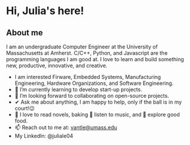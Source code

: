 # Hi, Julia's here!

## About me

I am an undergraduate Computer Engineer at the University of Massachusetts at Amherst. C/C++, Python, and Javascript are the programming languages I am good at. I love to learn and build something new, productive, innovative, and creative.

- I am interested Firware, Embedded Systems, Manufacturing Engineering, Hardware Organizations, and Software Engineering.
- 🌱 I’m currently learning to develop start-up projects.
- 👯 I’m looking forward to collaborating on open-source projects.
- ✔ Ask me about anything, I am happy to help, only if the ball is in my court!😉
- 📖 I love to read novels, baking 🎵 listen to music, and 🌴 explore good food.
- 📫 Reach out to me at: vantle@umass.edu
- My LinkedIn: @juliale04


